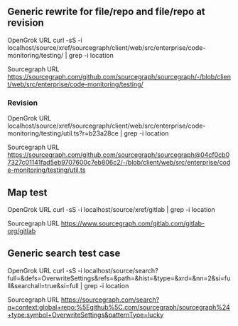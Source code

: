 
## Generic rewrite for file/repo and file/repo at revision
OpenGrok URL
curl -sS -i localhost/source/xref/sourcegraph/client/web/src/enterprise/code-monitoring/testing/ | grep -i location

Sourcegraph URL
https://sourcegraph.com/github.com/sourcegraph/sourcegraph/-/blob/client/web/src/enterprise/code-monitoring/testing/

### Revision
OpenGrok URL
localhost/source/xref/sourcegraph/client/web/src/enterprise/code-monitoring/testing/util.ts?r=b23a28ce | grep -i location

Sourcegraph URL
https://sourcegraph.com/github.com/sourcegraph/sourcegraph@04cf0cb07327c01141fad5eb9707600c7eb806c2/-/blob/client/web/src/enterprise/code-monitoring/testing/util.ts

## Map test
OpenGrok URL
curl -sS -i localhost/source/xref/gitlab | grep -i location

Sourcegraph URL
https://www.sourcegraph.com/gitlab.com/gitlab-org/gitlab

## Generic search test case
OpenGrok URL
curl -sS -i localhost/source/search?full=&defs=OverwriteSettings&refs=&path=&hist=&type=&xrd=&nn=2&si=full&searchall=true&si=full | grep -i location

Sourcegraph URL
https://sourcegraph.com/search?q=context:global+repo:%5Egithub%5C.com/sourcegraph/sourcegraph%24+type:symbol+OverwriteSettings&patternType=lucky